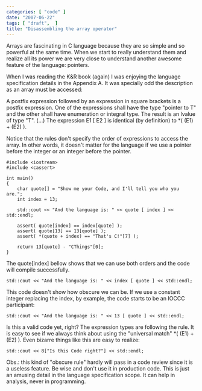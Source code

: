```yaml
---
categories: [ "code" ]
date: "2007-06-22"
tags: [ "draft",  ]
title: "Disassembling the array operator"
---
```

Arrays are fascinating in C language because they are so simple and so
powerful at the same time. When we start to really understand them and
realize all its power we are very close to understand another awesome
feature of the language: pointers.

When I was reading the K&R book (again) I was enjoying the language
specification details in the Appendix A. It was specially odd the
description as an array must be accessed:

A postfix expression followed by an expression in square brackets is a
postfix expression. One of the expressions shall have the type "pointer
to T" and the other shall have enumeration or integral type. The result
is an lvalue of type "T". (...) The expression E1 [ E2 ] is identical
(by definition) to *( (E1) + (E2) ).

Notice that the rules don't specify the order of expressions to access
the array. In other words, it doesn't matter for the language if we use
a pointer before the integer or an integer before the pointer.

    #include <iostream>
    #include <cassert>
    
    int main()
    {
        char quote[] = "Show me your Code, and I'll tell you who you are.";
        int index = 13;
    
        std::cout << "And the language is: " << quote [ index ] << std::endl;
    
        assert( quote[index] == index[quote] );
        assert( quote[13] == 13[quote] );
        assert( *(quote + index) == "That's C!"[7] );
    
        return 13[quote] - "CThings"[0];
    } 


The quote[index] bellow shows that we can use both orders and the code
will compile successfully.

    std::cout << "And the language is: " << index [ quote ] << std::endl;

This code doesn't show how obscure we can be. If we use a constant
integer replacing the index, by example, the code starts to be an IOCCC
participant:

    std::cout << "And the language is: " << 13 [ quote ] << std::endl;

Is this a valid code yet, right? The expression types are following the
rule. It is easy to see if we always think about using the "universal
match" *( (E1) + (E2) ). Even bizarre things like this are easy to
realize:

    std::cout << 8["Is this Code right?"] << std::endl;

Obs.: this kind of "obscure rule" hardly will pass in a code review
since it is a useless feature. Be wise and don't use it in production
code. This is just an amusing detail in the language specification
scope. It can help in analysis, never in programming.
